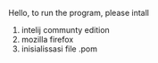 Hello,
to run the program, please intall 
1. intelij communty edition
2. mozilla firefox
3. inisialissasi file .pom
